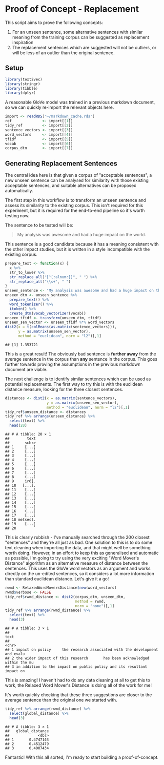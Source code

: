 Proof of Concept - Replacement
================

This script aims to prove the following concepts:

1.  For an unseen sentence, some alternative sentences with similar meaning from the training corpus can be suggested as replacement inspiration
2.  The replacement sentences which are suggested will not be outliers, or will be less of an outlier than the original sentence.

Setup
-----

``` r
library(text2vec)
library(stringr)
library(tibble)
library(dplyr)
```

A reasonable GloVe model was trained in a previous markdown document, so we can quickly re-import the relevant objects here.

``` r
import <- readRDS("~/markdown_cache.rds")
ref              <- import[[1]]
tidy_ref         <- import[[2]]
sentence_vectors <- import[[3]]
word_vectors     <- import[[4]]
tfidf            <- import[[5]]
vocab            <- import[[6]]
corpus_dtm       <- import[[7]]
```

Generating Replacement Sentences
--------------------------------

The central idea here is that given a corpus of "acceptable sentences", a new unseen sentence can be analysed for similarity with those existing acceptable sentences, and suitable alternatives can be proposed automatically.

The first step in this workflow is to transform an unseen sentence and assess its similarity to the existing corpus. This isn't required for this experiment, but it is required for the end-to-end pipeline so it's worth testing now.

The sentence to be tested will be:

> My analysis was awesome and had a huge impact on the world.

This sentence is a good candidate because it has a meaning consistent with the other impact studies, but it is written in a style incompatible with the existing corpus.

``` r
prepare_text <- function(x) {
  x %>% 
  str_to_lower %>% 
  str_replace_all("[^[:alnum:]]", " ") %>% 
  str_replace_all("\\s+", " ")
}
unseen_sentence <- "My analysis was awesome and had a huge impact on the world."
unseen_dtm <- unseen_sentence %>% 
  prepare_text() %>% 
  word_tokenizer() %>% 
  itoken() %>% 
  create_dtm(vocab_vectorizer(vocab)) 
unseen_tfidf <- transform(unseen_dtm, tfidf)
unseen_sen_vector <- unseen_tfidf %*% word_vectors
dist2(x = t(colMeans(as.matrix(sentence_vectors))), 
      y = as.matrix(unseen_sen_vector), 
      method = "euclidean", norm = "l2")[,1]
```

    ## [1] 1.353721

This is a great result! The obviously bad sentence is **further away** from the average sentence in the corpus than **any** sentence in the corpus. This goes further towards proving the assumptions in the previous markdown document are viable.

The next challenge is to identify similar sentences which can be used as potential replacements. The first way to try this is with the euclidean distance measure, looking for the three closest sentences.

``` r
distances <- dist2(x = as.matrix(sentence_vectors), 
                   y = as.matrix(unseen_sen_vector), 
                   method = "euclidean", norm = "l2")[,1]
tidy_ref$unseen_distance <- distances
tidy_ref %>% arrange(unseen_distance) %>% 
  select(text) %>% 
  head(20)
```

    ## # A tibble: 20 × 1
    ##        text
    ##       <chr>
    ## 1     [...]
    ## 2     [...]
    ## 3     [...]
    ## 4     [...]
    ## 5     [...]
    ## 6     [...]
    ## 7     [...]
    ## 8     (...)
    ## 9     ir6].
    ## 10   [...].
    ## 11    [...]
    ## 12    [...]
    ## 13    [...]
    ## 14    [...]
    ## 15    [...]
    ## 16    (...)
    ## 17    [...]
    ## 18 metsec).
    ## 19    [...]
    ## 20        `

This is clearly rubbish - I've manually searched through the 200 closest "sentences" and they're all just as bad. One solution to this is to do some text cleaning when importing the data, and that might well be something worth doing. However, in an effort to keep this as generalised and automatic as possible, I'm going to try using the very exciting "Word Mover's Distance" algorithm as an alternative measure of distance between the sentences. This uses the GloVe word vectors as an argument and works directly on the un-edited sentences, so it considers a lot more information than standard euclidean distance. Let's give it a go!

``` r
rwmd <- RelaxedWordMoversDistance$new(word_vectors)
rwmd$verbose <- FALSE
tidy_ref$rwmd_distance <- dist2(corpus_dtm, unseen_dtm, 
                                method = rwmd, 
                                norm = "none")[,1]
tidy_ref %>% arrange(rwmd_distance) %>% 
  select(text) %>% 
  head(3)
```

    ## # A tibble: 3 × 1
    ##                                                                          text
    ##                                                                         <chr>
    ## 1 impact on policy     the research associated with the development and evalu
    ## 2 the wider impact of this research       has been acknowledged within the mu
    ## 3 in addition to the impact on public policy and its resultant impact on

This is amazing! I haven't had to do any data cleaning at all to get this to work, the Relaxed Word Mover's Distance is doing all of the work for me!

It's worth quickly checking that these three suggestions are closer to the average sentence than the original one we started with.

``` r
tidy_ref %>% arrange(rwmd_distance) %>% 
  select(global_distance) %>% 
  head(3)
```

    ## # A tibble: 3 × 1
    ##   global_distance
    ##             <dbl>
    ## 1       0.4747143
    ## 2       0.4512479
    ## 3       0.4907434

Fantastic! With this all sorted, I'm ready to start building a proof-of-concept.
